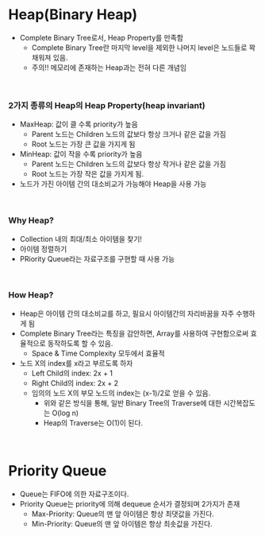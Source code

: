# Heap(Binary Heap)
- Complete Binary Tree로서, Heap Property를 만족함
  - Complete Binary Tree란 마지막 level을 제외한 나머지 level은 노드들로 꽉 채워져 있음.
  - 주의!! 메모리에 존재하는 Heap과는 전혀 다른 개념임

<br>

### 2가지 종류의 Heap의 Heap Property(heap invariant)
- MaxHeap: 값이 클 수록 priority가 높음
    - Parent 노드는 Children 노드의 값보다 항상 크거나 같은 값을 가짐
    - Root 노드는 가장 큰 값을 가지게 됨
- MinHeap: 값이 작을 수록 priority가 높음
    - Parent 노드는 Children 노드의 값보다 항상 작거나 같은 값을 가짐
    - Root 노드는 가장 작은 값을 가지게 됨.
- 노드가 가진 아이템 간의 대소비교가 가능해야 Heap을 사용 가능

<br>

### Why Heap?
- Collection 내의 최대/최소 아이템을 찾기!
- 아이템 정렬하기
- PRiority Queue라는 자료구조를 구현할 때 사용 가능

<br>

### How Heap?
- Heap은 아이템 간의 대소비교를 하고, 필요시 아이템간의 자리바꿈을 자주 수행하게 됨
- Complete Binary Tree라는 특징을 감안하면, Array를 사용하여 구현함으로써 효율적으로 동작하도록 할 수 있음.
    - Space & Time Complexity 모두에서 효율적
- 노드 X의 index를 x라고 부르도록 하자
    - Left Child의 index: 2x + 1
    - Right Child의 index: 2x + 2
    - 임의의 노드 X의 부모 노드의 index는 (x-1)/2로 얻을 수 있음.
        - 위와 같은 방식을 통해, 일반 Binary Tree의 Traverse에 대한 시간복잡도는 O(log n)
        - Heap의 Traverse는 O(1)이 된다.
<br>
    
# Priority Queue
- Queue는 FIFO에 의한 자료구조이다.
- Priority Queue는 priority에 의해 dequeue 순서가 결정되며 2가지가 존재
    - Max-Priority: Queue의 맨 앞 아이템은 항상 최댓값을 가진다.
    - Min-Priority: Queue의 맨 앞 아이템은 항상 최솟값을 가진다.